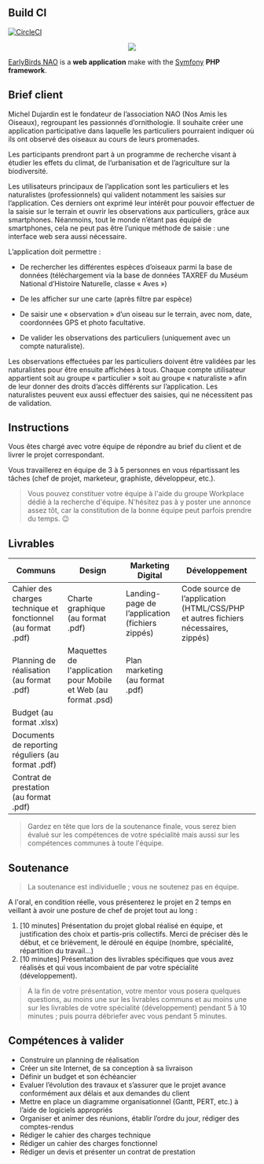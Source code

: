 Build CI
--------

[![CircleCI](https://circleci.com/gh/neokdev/EarlyBirds.svg?style=svg)](https://circleci.com/gh/neokdev/EarlyBirds)

<p align="center"><a href="https://www.projet5.nekbot.com" target="_blank">
    <img src="https://www.projet5.nekbot.com/img/logo/logo_Nao.png">
</a></p>

[EarlyBirds NAO][1] is a **web application** make with the [Symfony][2] **PHP framework**. 

Brief client
------------

Michel Dujardin est le fondateur de l’association NAO (Nos Amis les Oiseaux), regroupant les passionnés d’ornithologie. Il souhaite créer une application participative dans laquelle les particuliers pourraient indiquer où ils ont observé des oiseaux au cours de leurs promenades.‌

Les participants prendront part à un programme de recherche visant à étudier les effets du climat, de l’urbanisation et de l’agriculture sur la biodiversité.

Les utilisateurs principaux de l’application sont les particuliers et les naturalistes (professionnels) qui valident notamment les saisies sur l’application. Ces derniers ont exprimé leur intérêt pour pouvoir effectuer de la saisie sur le terrain et ouvrir les observations aux particuliers, grâce aux smartphones. Néanmoins, tout le monde n’étant pas équipé de smartphones, cela ne peut pas être l’unique méthode de saisie : une interface web sera aussi nécessaire. 

L’application doit permettre :

- De rechercher les différentes espèces d’oiseaux parmi la base de données (téléchargement via la base de données TAXREF du Muséum National d’Histoire Naturelle, classe « Aves »)

- De les afficher sur une carte (après filtre par espèce)

- De saisir une « observation » d’un oiseau sur le terrain, avec nom, date, coordonnées GPS et photo facultative.

- De valider les observations des particuliers (uniquement avec un compte naturaliste).

Les observations effectuées par les particuliers doivent être validées par les naturalistes pour être ensuite affichées à tous. Chaque compte utilisateur appartient soit au groupe « particulier » soit au groupe « naturaliste » afin de leur donner des droits d’accès différents sur l’application. Les naturalistes peuvent eux aussi effectuer des saisies, qui ne nécessitent pas de validation.

Instructions
------------

Vous êtes chargé avec votre équipe de répondre au brief du client et de livrer le projet correspondant.

Vous travaillerez en équipe de 3 à 5 personnes en vous répartissant les tâches (chef de projet, marketeur, graphiste, développeur, etc.).

>Vous pouvez constituer votre équipe à l'aide du groupe Workplace dédié à la recherche d'équipe.
>N'hésitez pas à y poster une annonce assez tôt, car la constitution de la bonne équipe peut parfois prendre du temps. 😉

Livrables
---------

| Communs                                                       | Design                                                         | Marketing Digital                               | Développement                                                                      |
| ------------------------------------------------------------- | -------------------------------------------------------------- | ------------------------------------------------| ---------------------------------------------------------------------------------- |
| Cahier des charges technique et fonctionnel (au format .pdf)  | Charte graphique (au format .pdf)                              | Landing-page de l’application (fichiers zippés) | Code source de l’application (HTML/CSS/PHP et autres fichiers nécessaires, zippés) |
| Planning de réalisation (au format .pdf)                      | Maquettes de l'application pour Mobile et Web (au format .psd) | Plan marketing (au format .pdf)                 |                                                                                    |
| Budget (au format .xlsx)                                      |                                                                |                                                 |                                                                                    |
| Documents de reporting réguliers (au format .pdf)             |                                                                |                                                 |                                                                                    |
| Contrat de prestation (au format .pdf)                        |                                                                |                                                 |                                                                                    |

>Gardez en tête que lors de la soutenance finale, vous serez bien évalué sur les compétences de votre spécialité mais aussi sur les compétences communes à toute l'équipe.

Soutenance
----------

>La soutenance est individuelle ; vous ne soutenez pas en équipe.

A l'oral, en condition réelle, vous présenterez le projet en 2 temps en veillant à avoir une posture de chef de projet tout au long :

1. [10 minutes] Présentation du projet global réalisé en équipe, et justification des choix et partis-pris collectifs. Merci de préciser dès le début, et ce brièvement, le déroulé en équipe (nombre, spécialité, répartition du travail...)
2. [10 minutes] Présentation des livrables spécifiques que vous avez réalisés et qui vous incombaient de par votre spécialité (développement). 

>A la fin de votre présentation, votre mentor vous posera quelques questions, au moins une sur les livrables communs et au moins une sur les livrables de votre spécialité (développement) pendant 5 à 10 minutes ; puis pourra débriefer avec vous pendant 5 minutes.

Compétences à valider
---------------------

- Construire un planning de réalisation
- Créer un site Internet, de sa conception à sa livraison
- Définir un budget et son échéancier
- Evaluer l’évolution des travaux et s’assurer que le projet avance conformément aux délais et aux demandes du client
- Mettre en place un diagramme organisationnel (Gantt, PERT, etc.) à l’aide de logiciels appropriés
- Organiser et animer des réunions, établir l’ordre du jour, rédiger des comptes-rendus
- Rédiger le cahier des charges technique
- Rédiger un cahier des charges fonctionnel
- Rédiger un devis et présenter un contrat de prestation

[1]: https://www.projet5.nekbot.com
[2]: https://www.symfony.com
